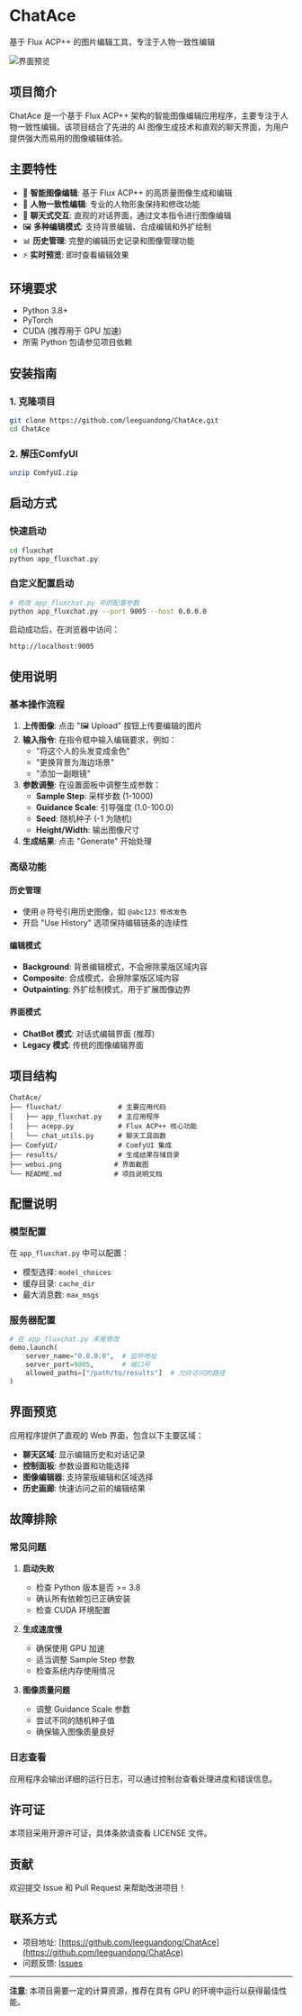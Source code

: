 # ChatAce

基于 Flux ACP++ 的图片编辑工具，专注于人物一致性编辑

![界面预览](webui.png)

## 项目简介

ChatAce 是一个基于 Flux ACP++ 架构的智能图像编辑应用程序，主要专注于人物一致性编辑。该项目结合了先进的 AI 图像生成技术和直观的聊天界面，为用户提供强大而易用的图像编辑体验。

## 主要特性

- 🎨 **智能图像编辑**: 基于 Flux ACP++ 的高质量图像生成和编辑
- 👤 **人物一致性编辑**: 专业的人物形象保持和修改功能  
- 💬 **聊天式交互**: 直观的对话界面，通过文本指令进行图像编辑
- 🖼️ **多种编辑模式**: 支持背景编辑、合成编辑和外扩绘制
- 📊 **历史管理**: 完整的编辑历史记录和图像管理功能
- ⚡ **实时预览**: 即时查看编辑效果

## 环境要求

- Python 3.8+
- PyTorch
- CUDA (推荐用于 GPU 加速)
- 所需 Python 包请参见项目依赖

## 安装指南

### 1. 克隆项目
```bash
git clone https://github.com/leeguandong/ChatAce.git
cd ChatAce
```

### 2. 解压ComfyUI
```bash
unzip ComfyUI.zip
```

## 启动方式

### 快速启动
```bash
cd fluxchat
python app_fluxchat.py
```

### 自定义配置启动
```bash
# 修改 app_fluxchat.py 中的配置参数
python app_fluxchat.py --port 9005 --host 0.0.0.0
```

启动成功后，在浏览器中访问：
```
http://localhost:9005
```

## 使用说明

### 基本操作流程

1. **上传图像**: 点击 "🖼️ Upload" 按钮上传要编辑的图片
2. **输入指令**: 在指令框中输入编辑要求，例如：
   - "将这个人的头发变成金色"
   - "更换背景为海边场景"
   - "添加一副眼镜"
3. **参数调整**: 在设置面板中调整生成参数：
   - **Sample Step**: 采样步数 (1-1000)
   - **Guidance Scale**: 引导强度 (1.0-100.0)
   - **Seed**: 随机种子 (-1 为随机)
   - **Height/Width**: 输出图像尺寸
4. **生成结果**: 点击 "Generate" 开始处理

### 高级功能

#### 历史管理
- 使用 `@` 符号引用历史图像，如 `@abc123 修改发色`
- 开启 "Use History" 选项保持编辑链条的连续性

#### 编辑模式
- **Background**: 背景编辑模式，不会擦除蒙版区域内容
- **Composite**: 合成模式，会擦除蒙版区域内容
- **Outpainting**: 外扩绘制模式，用于扩展图像边界

#### 界面模式
- **ChatBot 模式**: 对话式编辑界面 (推荐)
- **Legacy 模式**: 传统的图像编辑界面

## 项目结构

```
ChatAce/
├── fluxchat/              # 主要应用代码
│   ├── app_fluxchat.py    # 主应用程序
│   ├── acepp.py           # Flux ACP++ 核心功能
│   └── chat_utils.py      # 聊天工具函数
├── ComfyUI/               # ComfyUI 集成
├── results/               # 生成结果存储目录
├── webui.png             # 界面截图
└── README.md             # 项目说明文档
```

## 配置说明

### 模型配置
在 `app_fluxchat.py` 中可以配置：
- 模型选择: `model_choices`
- 缓存目录: `cache_dir`
- 最大消息数: `max_msgs`

### 服务器配置
```python
# 在 app_fluxchat.py 末尾修改
demo.launch(
    server_name="0.0.0.0",  # 监听地址
    server_port=9005,       # 端口号
    allowed_paths=["/path/to/results"]  # 允许访问的路径
)
```

## 界面预览

应用程序提供了直观的 Web 界面，包含以下主要区域：

- **聊天区域**: 显示编辑历史和对话记录
- **控制面板**: 参数设置和功能选择
- **图像编辑器**: 支持蒙版编辑和区域选择
- **历史画廊**: 快速访问之前的编辑结果

## 故障排除

### 常见问题

1. **启动失败**
   - 检查 Python 版本是否 >= 3.8
   - 确认所有依赖包已正确安装
   - 检查 CUDA 环境配置

2. **生成速度慢**
   - 确保使用 GPU 加速
   - 适当调整 Sample Step 参数
   - 检查系统内存使用情况

3. **图像质量问题**
   - 调整 Guidance Scale 参数
   - 尝试不同的随机种子值
   - 确保输入图像质量良好

### 日志查看
应用程序会输出详细的运行日志，可以通过控制台查看处理进度和错误信息。

## 许可证

本项目采用开源许可证，具体条款请查看 LICENSE 文件。

## 贡献

欢迎提交 Issue 和 Pull Request 来帮助改进项目！

## 联系方式

- 项目地址: [https://github.com/leeguandong/ChatAce](https://github.com/leeguandong/ChatAce)
- 问题反馈: [Issues](https://github.com/leeguandong/ChatAce/issues)

---

**注意**: 本项目需要一定的计算资源，推荐在具有 GPU 的环境中运行以获得最佳性能。
